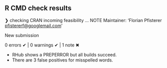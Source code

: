 ## R CMD check results

❯ checking CRAN incoming feasibility ... NOTE
  Maintainer: ‘Florian Pfisterer <pfistererf@googlemail.com>’
  
  New submission

0 errors ✔ | 0 warnings ✔ | 1 note ✖

- RHub shows a PREPERROR but all builds succeed.
- There are 3 false positives for misspelled words.
